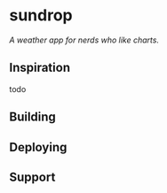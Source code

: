 # sundrop
_A weather app for nerds who like charts._

## Inspiration
todo

## Building

## Deploying

## Support


